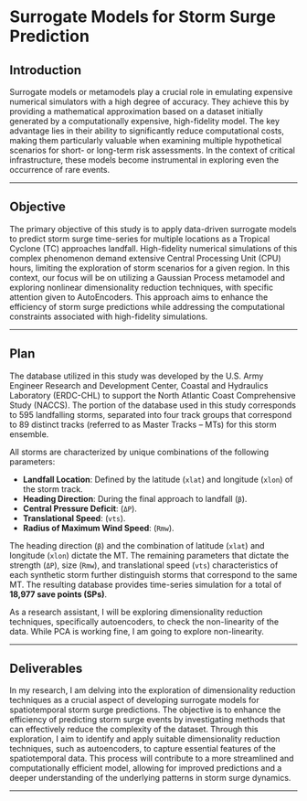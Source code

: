 # Surrogate Models for Storm Surge Prediction

## **Introduction**
Surrogate models or metamodels play a crucial role in emulating expensive numerical simulators with a high degree of accuracy. They achieve this by providing a mathematical approximation based on a dataset initially generated by a computationally expensive, high-fidelity model. The key advantage lies in their ability to significantly reduce computational costs, making them particularly valuable when examining multiple hypothetical scenarios for short- or long-term risk assessments. In the context of critical infrastructure, these models become instrumental in exploring even the occurrence of rare events.

---

## **Objective**
The primary objective of this study is to apply data-driven surrogate models to predict storm surge time-series for multiple locations as a Tropical Cyclone (TC) approaches landfall. High-fidelity numerical simulations of this complex phenomenon demand extensive Central Processing Unit (CPU) hours, limiting the exploration of storm scenarios for a given region. In this context, our focus will be on utilizing a Gaussian Process metamodel and exploring nonlinear dimensionality reduction techniques, with specific attention given to AutoEncoders. This approach aims to enhance the efficiency of storm surge predictions while addressing the computational constraints associated with high-fidelity simulations.

---

## **Plan**
The database utilized in this study was developed by the U.S. Army Engineer Research and Development Center, Coastal and Hydraulics Laboratory (ERDC-CHL) to support the North Atlantic Coast Comprehensive Study (NACCS). The portion of the database used in this study corresponds to 595 landfalling storms, separated into four track groups that correspond to 89 distinct tracks (referred to as Master Tracks – MTs) for this storm ensemble. 

All storms are characterized by unique combinations of the following parameters:
- **Landfall Location**: Defined by the latitude (`xlat`) and longitude (`xlon`) of the storm track.
- **Heading Direction**: During the final approach to landfall (`β`).
- **Central Pressure Deficit**: (`ΔP`).
- **Translational Speed**: (`vts`).
- **Radius of Maximum Wind Speed**: (`Rmw`).

The heading direction (`β`) and the combination of latitude (`xlat`) and longitude (`xlon`) dictate the MT. The remaining parameters that dictate the strength (`ΔP`), size (`Rmw`), and translational speed (`vts`) characteristics of each synthetic storm further distinguish storms that correspond to the same MT. The resulting database provides time-series simulation for a total of **18,977 save points (SPs)**.

As a research assistant, I will be exploring dimensionality reduction techniques, specifically autoencoders, to check the non-linearity of the data. While PCA is working fine, I am going to explore non-linearity.

---

## **Deliverables**
In my research, I am delving into the exploration of dimensionality reduction techniques as a crucial aspect of developing surrogate models for spatiotemporal storm surge predictions. The objective is to enhance the efficiency of predicting storm surge events by investigating methods that can effectively reduce the complexity of the dataset. Through this exploration, I aim to identify and apply suitable dimensionality reduction techniques, such as autoencoders, to capture essential features of the spatiotemporal data. This process will contribute to a more streamlined and computationally efficient model, allowing for improved predictions and a deeper understanding of the underlying patterns in storm surge dynamics.

---
